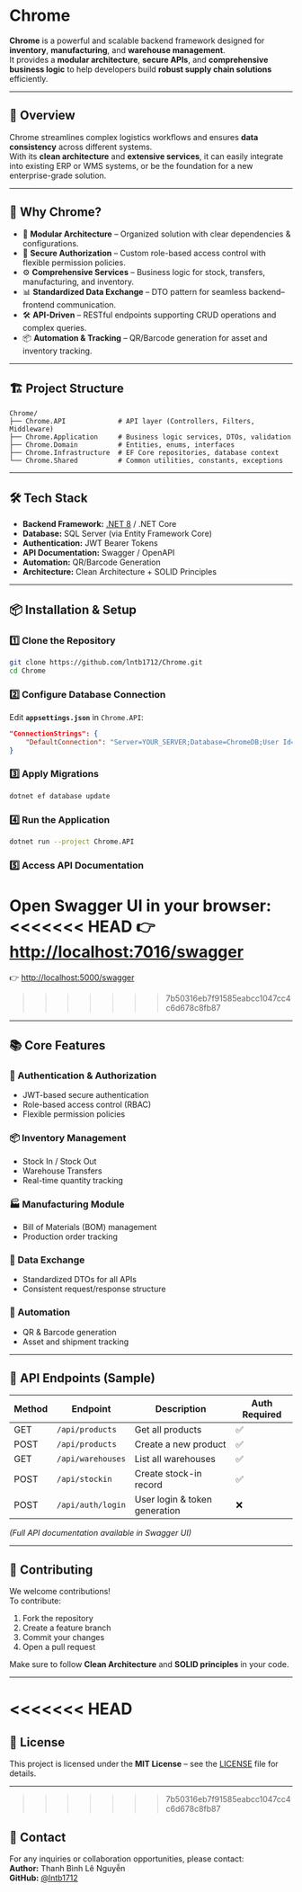 # Chrome

**Chrome** is a powerful and scalable backend framework designed for **inventory**, **manufacturing**, and **warehouse management**.  
It provides a **modular architecture**, **secure APIs**, and **comprehensive business logic** to help developers build **robust supply chain solutions** efficiently.

---

## 📜 Overview

Chrome streamlines complex logistics workflows and ensures **data consistency** across different systems.  
With its **clean architecture** and **extensive services**, it can easily integrate into existing ERP or WMS systems, or be the foundation for a new enterprise-grade solution.

---

## 🚀 Why Chrome?

- 🧩 **Modular Architecture** – Organized solution with clear dependencies & configurations.
- 🔐 **Secure Authorization** – Custom role-based access control with flexible permission policies.
- ⚙️ **Comprehensive Services** – Business logic for stock, transfers, manufacturing, and inventory.
- 📊 **Standardized Data Exchange** – DTO pattern for seamless backend–frontend communication.
- 🛠 **API-Driven** – RESTful endpoints supporting CRUD operations and complex queries.
- 📦 **Automation & Tracking** – QR/Barcode generation for asset and inventory tracking.

---

## 🏗️ Project Structure

```
Chrome/
├── Chrome.API             # API layer (Controllers, Filters, Middleware)
├── Chrome.Application     # Business logic services, DTOs, validation
├── Chrome.Domain          # Entities, enums, interfaces
├── Chrome.Infrastructure  # EF Core repositories, database context
└── Chrome.Shared          # Common utilities, constants, exceptions
```

---

## 🛠️ Tech Stack

- **Backend Framework:** [.NET 8](https://dotnet.microsoft.com/) / .NET Core  
- **Database:** SQL Server (via Entity Framework Core)  
- **Authentication:** JWT Bearer Tokens  
- **API Documentation:** Swagger / OpenAPI  
- **Automation:** QR/Barcode Generation  
- **Architecture:** Clean Architecture + SOLID Principles  

---

## 📦 Installation & Setup

### 1️⃣ Clone the Repository
```bash
git clone https://github.com/lntb1712/Chrome.git
cd Chrome
```

### 2️⃣ Configure Database Connection
Edit **`appsettings.json`** in `Chrome.API`:
```json
"ConnectionStrings": {
    "DefaultConnection": "Server=YOUR_SERVER;Database=ChromeDB;User Id=sa;Password=YOUR_PASSWORD;"
}
```

### 3️⃣ Apply Migrations
```bash
dotnet ef database update
```

### 4️⃣ Run the Application
```bash
dotnet run --project Chrome.API
```

### 5️⃣ Access API Documentation
Open Swagger UI in your browser:  
<<<<<<< HEAD
👉 [http://localhost:7016/swagger](http://localhost:7016/swagger)
=======
👉 [http://localhost:5000/swagger](http://localhost:5000/swagger)
>>>>>>> 7b50316eb7f91585eabcc1047cc4c6d678c8fb87

---

## 📚 Core Features

### 🔐 Authentication & Authorization
- JWT-based secure authentication
- Role-based access control (RBAC)
- Flexible permission policies

### 📦 Inventory Management
- Stock In / Stock Out
- Warehouse Transfers
- Real-time quantity tracking

### 🏭 Manufacturing Module
- Bill of Materials (BOM) management
- Production order tracking

### 🔄 Data Exchange
- Standardized DTOs for all APIs
- Consistent request/response structure

### 🤖 Automation
- QR & Barcode generation
- Asset and shipment tracking

---

## 📂 API Endpoints (Sample)

| Method | Endpoint               | Description                  | Auth Required |
|--------|-----------------------|------------------------------|---------------|
| GET    | `/api/products`       | Get all products              | ✅            |
| POST   | `/api/products`       | Create a new product          | ✅            |
| GET    | `/api/warehouses`     | List all warehouses           | ✅            |
| POST   | `/api/stockin`        | Create stock-in record        | ✅            |
| POST   | `/api/auth/login`     | User login & token generation | ❌            |

*(Full API documentation available in Swagger UI)*

---

## 🤝 Contributing

We welcome contributions!  
To contribute:
1. Fork the repository
2. Create a feature branch
3. Commit your changes
4. Open a pull request

Make sure to follow **Clean Architecture** and **SOLID principles** in your code.

---

<<<<<<< HEAD
=======
## 📜 License

This project is licensed under the **MIT License** – see the [LICENSE](LICENSE) file for details.

---

>>>>>>> 7b50316eb7f91585eabcc1047cc4c6d678c8fb87
## 📧 Contact

For any inquiries or collaboration opportunities, please contact:  
**Author:** Thanh Bình Lê Nguyễn  
**GitHub:** [@lntb1712](https://github.com/lntb1712)  
